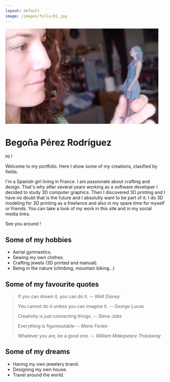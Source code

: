 ```yaml
---
layout: default
image: /images/fulls/01.jpg
---
```



<!-- <div class="image fit">
<img src="/images/bego_about.jpg "></div> -->
<div class="align-center">
	<div class="image fit-orig">
		<img src="/images/fulls/3D_printing/mini_bego/bego_se_mira.jpg">
	</div>
</div>


Begoña Pérez Rodríguez
======================

<p>Hi !</p>
<p>Welcome to my portfolio. Here I show some of my creations, clasified by fields.</p>
<p>I'm a Spanish girl living in France. I am passionate about crafting and design. That's why after several years working as a software developer I decided to study 3D computer graphics. Then I discovered 3D printing and I have no doubt that is the future and I absolutly want to be part of it. I do 3D modeling for 3D printing as a freelance and also in my spare time for myself or friends. You can take a look of my work in this site and in my social media links.</p>
<p>See you around !</p>

<!-- After graduating in Computer Science Engineering I worked as software developer for almost five years. Then I decided to follow my passion and free my creativity. I studied 3D computer graphics in Lyon and then started 3D modeling as a freelance. My models are mostly for 3D printing, as I've always liked to create physical objects. I believe this technology is the future and I want to be one of the first participating in the development of it. -->


Some of my hobbies
------------------

* Aerial gymnastics.
* Sewing my own clothes.
* Crafting jewels (3D printed and manual).
* Being in the nature (climbing, mountain biking...)



Some of my favourite quotes
---------------------------

> If you can dream it, you can do it.
> -- <cite>Walt Disney</cite>
>
> You cannot do it unless you can imagine it.
> -- <cite>George Lucas</cite>
>
> Creativity is just connecting things.
> -- <cite>Steve Jobs</cite>
>
> Everything is figureoutable
> -- <cite>Marie Forleo</cite>
>
> Whatever you are, be a good one.
> -- <cite>William Makepeace Thackeray</cite>


Some of my dreams
-----------------

* Having my own jewelery brand.
* Designing my own house.
* Travel around the world.